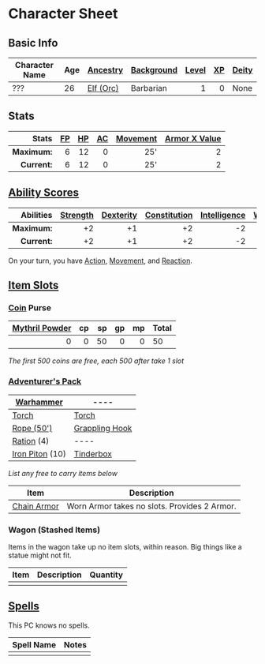 # Character Sheet

## Basic Info

| Character Name | Age | [Ancestry](../../../Player%20Characters/Ancenstries/Ancestry.md) | [Background](../../../Player%20Characters/Backgrounds.md) | [Level](../../../Player%20Characters/Derived%20Statistics/Level.md) | [XP](../../../Player%20Characters/Derived%20Statistics/Experience%20Points.md) | [Deity](../../../Magic/Spells/Deities/Deities.md) |
| -------------- | --- | ---------------------------------------------------------------- | --------------------------------------------------------- | ------------------------------------------------------------------: | -----------------------------------------------------------------------------: | :------------------------------------------------ |
| ???            | 26  | [Elf (Orc)](../../../Player%20Characters/Ancenstries/Elf.md)     | Barbarian                                                 |                                                                   1 |                                                                              0 | None                                              |
## Stats

|        Stats | [FP](../../../Player%20Characters/Derived%20Statistics/Fatigue%20Points.md) | [HP](../../../Player%20Characters/Derived%20Statistics/Health%20Points.md) | [AC](../../../Player%20Characters/Derived%20Statistics/Armor%20Class.md) | [Movement](../../../Game%20Procedures/Movement.md) | [Armor X Value](../../../Items/Equipment/Individual%20Item%20Cards/Armors/Armor%20Properties/Armor%20X%20Property.md) |
| -----------: | --------------------------------------------------------------------------: | -------------------------------------------------------------------------: | -----------------------------------------------------------------------: | -------------------------------------------------: | --------------------------------------------------------------------------------------------------------------------: |
| **Maximum:** |                                                                           6 |                                                                         12 |                                                                        0 |                                                25' |                                                                                                                     2 |
| **Current:** |                                                                           6 |                                                                         12 |                                                                        0 |                                                25' |                                                                                                                     2 |
## [Ability Scores](../../../Player%20Characters/Chosen%20Statistics/Ability%20Scores.md)

|    Abilities | [Strength](../../../Player%20Characters/Chosen%20Statistics/Strength.md) | [Dexterity](../../../Player%20Characters/Chosen%20Statistics/Dexterity.md) | [Constitution](../../../Player%20Characters/Chosen%20Statistics/Constitution.md) | [Intelligence](../../../Player%20Characters/Chosen%20Statistics/Intelligence.md) | [Wisdom](../../../Player%20Characters/Chosen%20Statistics/Wisdom.md)<br> | [Charisma](../../../Player%20Characters/Chosen%20Statistics/Charisma.md)<br> |
| -----------: | -----------------------------------------------------------------------: | -------------------------------------------------------------------------: | -------------------------------------------------------------------------------: | -------------------------------------------------------------------------------: | -----------------------------------------------------------------------: | ---------------------------------------------------------------------------: |
| **Maximum:** |                                                                       +2 |                                                                         +1 |                                                                               +2 |                                                                               -2 |                                                                        0 |                                                                           -1 |
| **Current:** |                                                                       +2 |                                                                         +1 |                                                                               +2 |                                                                               -2 |                                                                        0 |                                                                           -1 |
On your turn, you have [Action](../../../Game%20Procedures/Action.md), [Movement](../../../Game%20Procedures/Movement.md), and [Reaction](../../../Game%20Procedures/Reaction.md).
## [Item Slots](../../../Player%20Characters/Derived%20Statistics/Item%20Slots.md)
### [Coin](../../../Economy/Coins.md) Purse

| [Mythril Powder](../../../Magic/Mythril.md) |  cp |  sp |  gp |  mp | Total |
| ---------------------------------------: | --: | --: | --: | --: | ----- |
|                                        0 |   0 |  50 |   0 |   0 | 50    |
<!-- TBLFM: @>$5=sum($1..$-1) -->
*The first 500 coins are free, each 500 after take 1 slot*
### [Adventurer's Pack](../../../Items/Equipment/Individual%20Item%20Cards/Gear/100%20Coins/Adventurer's%20Pack.md)

| [Warhammer](../../../Items/Equipment/Individual%20Item%20Cards/Weapons/Melee%20Weapons/Large%20Simple%20Weapon.md) | ----                                                                                                     |
| ------------------------------------------------------------------------------------------------------------------ | -------------------------------------------------------------------------------------------------------- |
| [Torch](../../../Items/Equipment/Individual%20Item%20Cards/Gear/1%20Coin/Torch.md)                                 | [Torch](../../../Items/Equipment/Individual%20Item%20Cards/Gear/1%20Coin/Torch.md)                       |
| [Rope (50')](../../../Items/Equipment/Individual%20Item%20Cards/Gear/50%20Coins/Rope%20(50').md)                   | [Grappling Hook](../../../Items/Equipment/Individual%20Item%20Cards/Gear/25%20Coins/Grappling%20Hook.md) |
| [Ration](../../../Items/Equipment/Individual%20Item%20Cards/Gear/1%20Coin/Ration.md) (4)                           | ----                                                                                                     |
| [Iron Piton](../../../Items/Equipment/Individual%20Item%20Cards/Gear/10%20Coins/Iron%20Piton.md) (10)              | [Tinderbox](../../../Items/Equipment/Individual%20Item%20Cards/Gear/10%20Coins/Tinderbox.md)             |
*List any free to carry items below*

| Item                                                                                                       | Description                                  |
| ---------------------------------------------------------------------------------------------------------- | -------------------------------------------- |
| [Chain Armor](../../../Items/Equipment/Individual%20Item%20Cards/Armors/Mundane%20Armors/Chain%20Armor.md) | Worn Armor takes no slots. Provides 2 Armor. |
### Wagon (Stashed Items)
Items in the wagon take up no item slots, within reason. Big things like a statue might not fit.

| Item | Description | Quantity |
| ---- | ----------- | -------- |
|      |             |          |
## [Spells](../../../Magic/Spells.md)
This PC knows no spells.

| Spell Name | Notes |
| ---------- | ----- |
|            |       |
